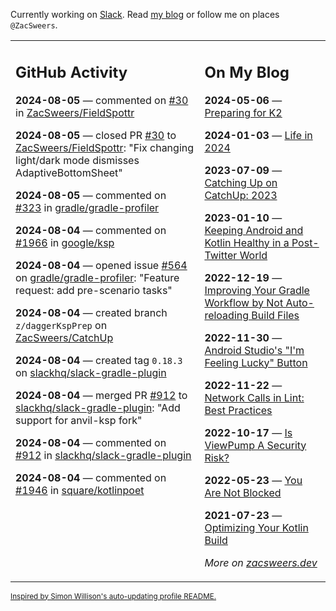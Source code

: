Currently working on [Slack](https://slack.com/). Read [my blog](https://zacsweers.dev/) or follow me on places `@ZacSweers`.

<table><tr><td valign="top" width="60%">

## GitHub Activity
<!-- githubActivity starts -->
**2024-08-05** — commented on [#30](https://github.com/ZacSweers/FieldSpottr/pull/30#issuecomment-2269878515) in [ZacSweers/FieldSpottr](https://github.com/ZacSweers/FieldSpottr)

**2024-08-05** — closed PR [#30](https://github.com/ZacSweers/FieldSpottr/pull/30) to [ZacSweers/FieldSpottr](https://github.com/ZacSweers/FieldSpottr): "Fix changing light/dark mode dismisses AdaptiveBottomSheet"

**2024-08-05** — commented on [#323](https://github.com/gradle/gradle-profiler/issues/323#issuecomment-2269697286) in [gradle/gradle-profiler](https://github.com/gradle/gradle-profiler)

**2024-08-04** — commented on [#1966](https://github.com/google/ksp/issues/1966#issuecomment-2268109375) in [google/ksp](https://github.com/google/ksp)

**2024-08-04** — opened issue [#564](https://github.com/gradle/gradle-profiler/issues/564) on [gradle/gradle-profiler](https://github.com/gradle/gradle-profiler): "Feature request: add pre-scenario tasks"

**2024-08-04** — created branch `z/daggerKspPrep` on [ZacSweers/CatchUp](https://github.com/ZacSweers/CatchUp)

**2024-08-04** — created tag `0.18.3` on [slackhq/slack-gradle-plugin](https://github.com/slackhq/slack-gradle-plugin)

**2024-08-04** — merged PR [#912](https://github.com/slackhq/slack-gradle-plugin/pull/912) to [slackhq/slack-gradle-plugin](https://github.com/slackhq/slack-gradle-plugin): "Add support for anvil-ksp fork"

**2024-08-04** — commented on [#912](https://github.com/slackhq/slack-gradle-plugin/pull/912#issuecomment-2268009941) in [slackhq/slack-gradle-plugin](https://github.com/slackhq/slack-gradle-plugin)

**2024-08-04** — commented on [#1946](https://github.com/square/kotlinpoet/issues/1946#issuecomment-2267728838) in [square/kotlinpoet](https://github.com/square/kotlinpoet)
<!-- githubActivity ends -->
</td><td valign="top" width="40%">

## On My Blog
<!-- blog starts -->
**2024-05-06** — [Preparing for K2](https://www.zacsweers.dev/preparing-for-k2/)

**2024-01-03** — [Life in 2024](https://www.zacsweers.dev/life-in-2024/)

**2023-07-09** — [Catching Up on CatchUp: 2023](https://www.zacsweers.dev/catching-up-on-catchup-2023/)

**2023-01-10** — [Keeping Android and Kotlin Healthy in a Post-Twitter World](https://www.zacsweers.dev/keeping-android-healthy/)

**2022-12-19** — [Improving Your Gradle Workflow by Not Auto-reloading Build Files](https://www.zacsweers.dev/improving-your-workflow-by-not-auto-reloading-build-files/)

**2022-11-30** — [Android Studio's "I'm Feeling Lucky" Button](https://www.zacsweers.dev/android-studios-im-feeling-lucky-button/)

**2022-11-22** — [Network Calls in Lint: Best Practices](https://www.zacsweers.dev/network-calls-in-lint-best-practices/)

**2022-10-17** — [Is ViewPump A Security Risk?](https://www.zacsweers.dev/is-viewpump-a-security-risk/)

**2022-05-23** — [You Are Not Blocked](https://www.zacsweers.dev/you-are-not-blocked/)

**2021-07-23** — [Optimizing Your Kotlin Build](https://www.zacsweers.dev/optimizing-your-kotlin-build/)
<!-- blog ends -->
_More on [zacsweers.dev](https://zacsweers.dev/)_
</td></tr></table>

<sub><a href="https://simonwillison.net/2020/Jul/10/self-updating-profile-readme/">Inspired by Simon Willison's auto-updating profile README.</a></sub>